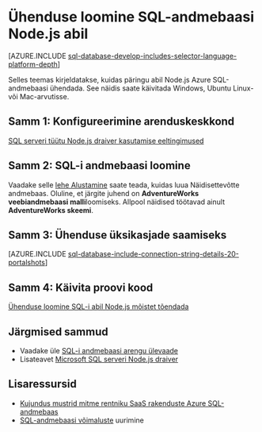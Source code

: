 <properties
    pageTitle="Ühenduse loomine SQL-andmebaasiga, kasutades Node.js | Microsoft Azure'i"
    description="Esitab Node.js kood valimi abil saate Azure SQL-i andmebaasiga ühenduse loomiseks."
    services="sql-database"
    documentationCenter=""
    authors="meet-bhagdev"
    manager="jhubbard"
    editor=""/>

<tags
    ms.service="sql-database"
    ms.workload="drivers"
    ms.tgt_pltfrm="na"
    ms.devlang="nodejs"
    ms.topic="article"
    ms.date="10/03/2016"
    ms.author="meetb"/>

# <a name="connect-to-sql-database-by-using-nodejs"></a>Ühenduse loomine SQL-andmebaasi Node.js abil

[AZURE.INCLUDE [sql-database-develop-includes-selector-language-platform-depth](../../includes/sql-database-develop-includes-selector-language-platform-depth.md)] 

Selles teemas kirjeldatakse, kuidas päringu abil Node.js Azure SQL-andmebaasi ühendada. See näidis saate käivitada Windows, Ubuntu Linux-või Mac-arvutisse.

## <a name="step-1-configure-development-environment"></a>Samm 1: Konfigureerimine arenduskeskkond

[SQL serveri tüütu Node.js draiver kasutamise eeltingimused](https://msdn.microsoft.com/library/mt652094.aspx)

## <a name="step-2-create-a-sql-database"></a>Samm 2: SQL-i andmebaasi loomine

Vaadake selle [lehe Alustamine](sql-database-get-started.md) saate teada, kuidas luua Näidisettevõtte andmebaas.  Oluline, et järgite juhend on **AdventureWorks veebiandmebaasi malli**loomiseks. Allpool näidised töötavad ainult **AdventureWorks skeemi**.

## <a name="step-3-get-connection-details"></a>Samm 3: Ühenduse üksikasjade saamiseks

[AZURE.INCLUDE [sql-database-include-connection-string-details-20-portalshots](../../includes/sql-database-include-connection-string-details-20-portalshots.md)]

## <a name="step-4-run-sample-code"></a>Samm 4: Käivita proovi kood

[Ühenduse loomine SQL-i abil Node.js mõistet tõendada](https://msdn.microsoft.com/library/mt715784.aspx)

## <a name="next-steps"></a>Järgmised sammud

* Vaadake üle [SQL-i andmebaasi arengu ülevaade](sql-database-develop-overview.md)
* Lisateavet [Microsoft SQL serveri Node.js draiver](https://msdn.microsoft.com/library/mt652093.aspx)

## <a name="additional-resources"></a>Lisaressursid 

* [Kujundus mustrid mitme rentniku SaaS rakenduste Azure SQL-andmebaas](sql-database-design-patterns-multi-tenancy-saas-applications.md)
* [SQL-andmebaasi võimaluste](https://azure.microsoft.com/services/sql-database/) uurimine
